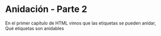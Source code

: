 # Anidación - Parte 2

En el primer capítulo de HTML vimos que las etiquetas se pueden anidar, Qué etiquetas son anidables